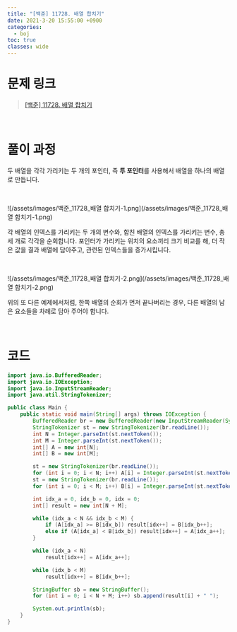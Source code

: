 ```yaml
---
title: "[백준] 11728. 배열 합치기"
date: 2021-3-20 15:55:00 +0900
categories:
  - boj
toc: true
classes: wide
---
```


# 문제 링크

> [[백준] 11728. 배열 합치기](https://www.acmicpc.net/problem/11728)

<br>

# 풀이 과정

두 배열을 각각 가리키는 두 개의 포인터, 즉 **투 포인터**를 사용해서 배열을 하나의 배열로 만듭니다.

<br>

![/assets/images/백준_11728_배열 합치기-1.png](/assets/images/백준_11728_배열 합치기-1.png)

각 배열의 인덱스를 가리키는 두 개의 변수와, 합친 배열의 인덱스를 가리키는 변수, 총 세 개로 각각을 순회합니다. 포인터가 가리키는 위치의 요소끼리 크기 비교를 해, 더 작은 값을 결과 배열에 담아주고, 관련된 인덱스들을 증가시킵니다.

<br>

![/assets/images/백준_11728_배열 합치기-2.png](/assets/images/백준_11728_배열 합치기-2.png)

위의 또 다른 예제에서처럼, 한쪽 배열의 순회가 먼저 끝나버리는 경우, 다른 배열의 남은 요소들을 차례로 담아 주어야 합니다.

<br>

# 코드

```java
import java.io.BufferedReader;
import java.io.IOException;
import java.io.InputStreamReader;
import java.util.StringTokenizer;

public class Main {
    public static void main(String[] args) throws IOException {
        BufferedReader br = new BufferedReader(new InputStreamReader(System.in));
        StringTokenizer st = new StringTokenizer(br.readLine());
        int N = Integer.parseInt(st.nextToken());
        int M = Integer.parseInt(st.nextToken());
        int[] A = new int[N];
        int[] B = new int[M];

        st = new StringTokenizer(br.readLine());
        for (int i = 0; i < N; i++) A[i] = Integer.parseInt(st.nextToken());
        st = new StringTokenizer(br.readLine());
        for (int i = 0; i < M; i++) B[i] = Integer.parseInt(st.nextToken());

        int idx_a = 0, idx_b = 0, idx = 0;
        int[] result = new int[N + M];

        while (idx_a < N && idx_b < M) {
            if (A[idx_a] >= B[idx_b]) result[idx++] = B[idx_b++];
            else if (A[idx_a] < B[idx_b]) result[idx++] = A[idx_a++];
        }

        while (idx_a < N)
            result[idx++] = A[idx_a++];

        while (idx_b < M)
            result[idx++] = B[idx_b++];

        StringBuffer sb = new StringBuffer();
        for (int i = 0; i < N + M; i++) sb.append(result[i] + " ");

        System.out.println(sb);
    }
}
```